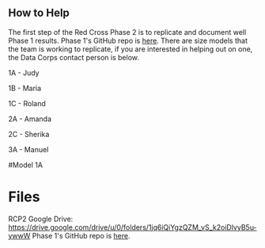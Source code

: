 ## How to Help

The first step of the Red Cross Phase 2 is to replicate and document well Phase 1 results. Phase 1's GitHub repo is <a href link="https://github.com/DataKind-DC/smoke_alarm_models">here</a>. There are size models that the team is working to replicate, if you are interested in helping out on one, the Data Corps contact person is below.

1A - Judy

1B - Maria

1C - Roland 

2A - Amanda

2C - Sherika

3A - Manuel


#Model 1A 


# Files

RCP2 Google Drive: https://drive.google.com/drive/u/0/folders/1jq6iQiYgzQZM_vS_k2oiDlvyB5u-ywwW
Phase 1's GitHub repo is <a href link="https://github.com/DataKind-DC/smoke_alarm_models">here</a>. 
